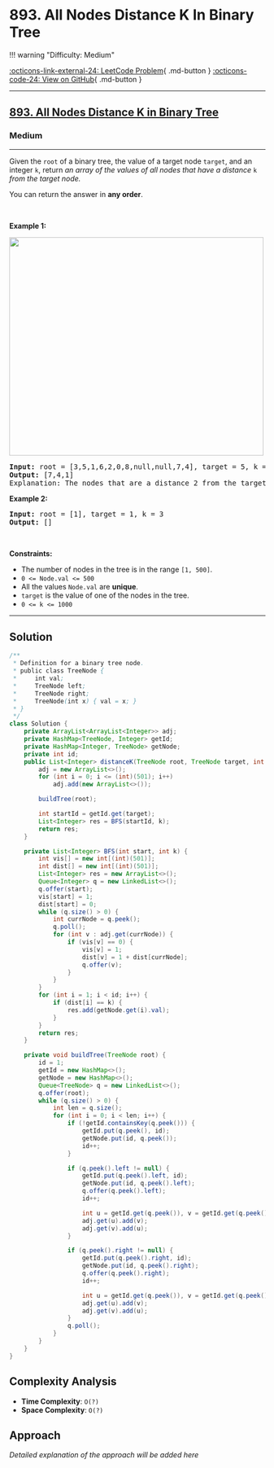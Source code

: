 # 893. All Nodes Distance K In Binary Tree

!!! warning "Difficulty: Medium"

[:octicons-link-external-24: LeetCode Problem](https://leetcode.com/problems/all-nodes-distance-k-in-binary-tree/){ .md-button }
[:octicons-code-24: View on GitHub](https://github.com/RAJ8664/Leetcode/tree/master/0893-all-nodes-distance-k-in-binary-tree){ .md-button }

---

<h2><a href="https://leetcode.com/problems/all-nodes-distance-k-in-binary-tree">893. All Nodes Distance K in Binary Tree</a></h2><h3>Medium</h3><hr><p>Given the <code>root</code> of a binary tree, the value of a target node <code>target</code>, and an integer <code>k</code>, return <em>an array of the values of all nodes that have a distance </em><code>k</code><em> from the target node.</em></p>

<p>You can return the answer in <strong>any order</strong>.</p>

<p>&nbsp;</p>
<p><strong class="example">Example 1:</strong></p>
<img alt="" src="https://s3-lc-upload.s3.amazonaws.com/uploads/2018/06/28/sketch0.png" style="width: 500px; height: 429px;" />
<pre>
<strong>Input:</strong> root = [3,5,1,6,2,0,8,null,null,7,4], target = 5, k = 2
<strong>Output:</strong> [7,4,1]
Explanation: The nodes that are a distance 2 from the target node (with value 5) have values 7, 4, and 1.
</pre>

<p><strong class="example">Example 2:</strong></p>

<pre>
<strong>Input:</strong> root = [1], target = 1, k = 3
<strong>Output:</strong> []
</pre>

<p>&nbsp;</p>
<p><strong>Constraints:</strong></p>

<ul>
	<li>The number of nodes in the tree is in the range <code>[1, 500]</code>.</li>
	<li><code>0 &lt;= Node.val &lt;= 500</code></li>
	<li>All the values <code>Node.val</code> are <strong>unique</strong>.</li>
	<li><code>target</code> is the value of one of the nodes in the tree.</li>
	<li><code>0 &lt;= k &lt;= 1000</code></li>
</ul>


---

## Solution

```java
/**
 * Definition for a binary tree node.
 * public class TreeNode {
 *     int val;
 *     TreeNode left;
 *     TreeNode right;
 *     TreeNode(int x) { val = x; }
 * }
 */
class Solution {
    private ArrayList<ArrayList<Integer>> adj;
    private HashMap<TreeNode, Integer> getId;
    private HashMap<Integer, TreeNode> getNode;
    private int id;
    public List<Integer> distanceK(TreeNode root, TreeNode target, int k) {
        adj = new ArrayList<>();
        for (int i = 0; i <= (int)(501); i++) 
            adj.add(new ArrayList<>());

        buildTree(root);

        int startId = getId.get(target);
        List<Integer> res = BFS(startId, k);
        return res;
    }

    private List<Integer> BFS(int start, int k) {
        int vis[] = new int[(int)(501)];
        int dist[] = new int[(int)(501)];
        List<Integer> res = new ArrayList<>();
        Queue<Integer> q = new LinkedList<>();
        q.offer(start);
        vis[start] = 1;
        dist[start] = 0;
        while (q.size() > 0) {
            int currNode = q.peek();
            q.poll();
            for (int v : adj.get(currNode)) {
                if (vis[v] == 0) {
                    vis[v] = 1;
                    dist[v] = 1 + dist[currNode];
                    q.offer(v);
                }
            }
        }
        for (int i = 1; i < id; i++) {
            if (dist[i] == k) {
                res.add(getNode.get(i).val);
            }
        }
        return res;
    }

    private void buildTree(TreeNode root) {
        id = 1;
        getId = new HashMap<>();
        getNode = new HashMap<>();
        Queue<TreeNode> q = new LinkedList<>();
        q.offer(root);
        while (q.size() > 0) {
            int len = q.size();
            for (int i = 0; i < len; i++) {
                if (!getId.containsKey(q.peek())) {
                    getId.put(q.peek(), id);
                    getNode.put(id, q.peek());
                    id++;
                }

                if (q.peek().left != null) {
                    getId.put(q.peek().left, id);
                    getNode.put(id, q.peek().left);
                    q.offer(q.peek().left);
                    id++;

                    int u = getId.get(q.peek()), v = getId.get(q.peek().left);
                    adj.get(u).add(v);
                    adj.get(v).add(u);
                }

                if (q.peek().right != null) {
                    getId.put(q.peek().right, id);
                    getNode.put(id, q.peek().right);
                    q.offer(q.peek().right);
                    id++;

                    int u = getId.get(q.peek()), v = getId.get(q.peek().right);
                    adj.get(u).add(v);
                    adj.get(v).add(u);
                }
                q.poll();
            }
        }
    }
}
```

## Complexity Analysis

- **Time Complexity**: `O(?)`
- **Space Complexity**: `O(?)`

## Approach

*Detailed explanation of the approach will be added here*

